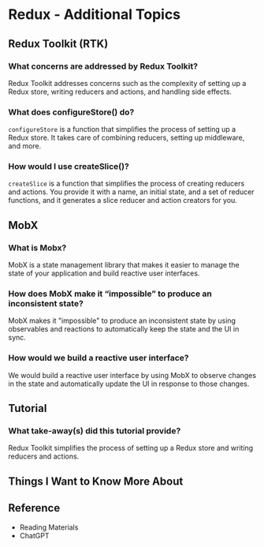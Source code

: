 # Redux - Additional Topics

## Redux Toolkit (RTK)

### What concerns are addressed by Redux Toolkit?
Redux Toolkit addresses concerns such as the complexity of setting up a Redux store, writing reducers and actions, and handling side effects.

### What does configureStore() do?
`configureStore` is a function that simplifies the process of setting up a Redux store. It takes care of combining reducers, setting up middleware, and more.

### How would I use createSlice()?
`createSlice` is a function that simplifies the process of creating reducers and actions. You provide it with a name, an initial state, and a set of reducer functions, and it generates a slice reducer and action creators for you.

## MobX

### What is Mobx?
MobX is a state management library that makes it easier to manage the state of your application and build reactive user interfaces.

### How does MobX make it “impossible” to produce an inconsistent state?
MobX makes it "impossible" to produce an inconsistent state by using observables and reactions to automatically keep the state and the UI in sync.

### How would we build a reactive user interface?
We would build a reactive user interface by using MobX to observe changes in the state and automatically update the UI in response to those changes.

## Tutorial

### What take-away(s) did this tutorial provide?
Redux Toolkit simplifies the process of setting up a Redux store and writing reducers and actions.

## Things I Want to Know More About

## Reference

- Reading Materials
- ChatGPT
